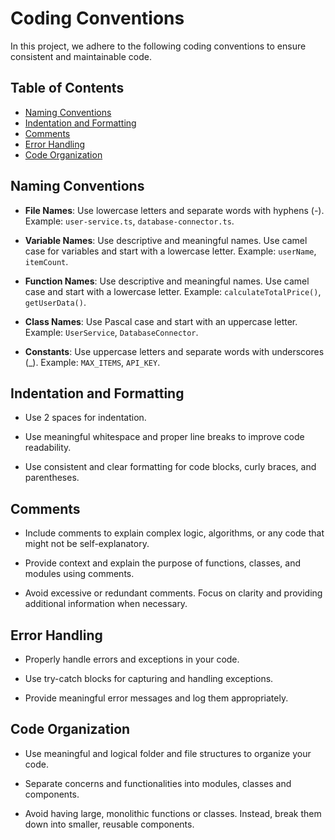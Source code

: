# Coding Conventions

In this project, we adhere to the following coding conventions to ensure consistent and maintainable code.

## Table of Contents

- [Naming Conventions](#naming-conventions)
- [Indentation and Formatting](#indentation-and-formatting)
- [Comments](#comments)
- [Error Handling](#error-handling)
- [Code Organization](#code-organization)

## Naming Conventions

- **File Names**: Use lowercase letters and separate words with hyphens (-). Example: `user-service.ts`, `database-connector.ts`.

- **Variable Names**: Use descriptive and meaningful names. Use camel case for variables and start with a lowercase letter. Example: `userName`, `itemCount`.

- **Function Names**: Use descriptive and meaningful names. Use camel case and start with a lowercase letter. Example: `calculateTotalPrice()`, `getUserData()`.

- **Class Names**: Use Pascal case and start with an uppercase letter. Example: `UserService`, `DatabaseConnector`.

- **Constants**: Use uppercase letters and separate words with underscores (\_). Example: `MAX_ITEMS`, `API_KEY`.

## Indentation and Formatting

- Use 2 spaces for indentation.

- Use meaningful whitespace and proper line breaks to improve code readability.

- Use consistent and clear formatting for code blocks, curly braces, and parentheses.

## Comments

- Include comments to explain complex logic, algorithms, or any code that might not be self-explanatory.

- Provide context and explain the purpose of functions, classes, and modules using comments.

- Avoid excessive or redundant comments. Focus on clarity and providing additional information when necessary.

## Error Handling

- Properly handle errors and exceptions in your code.

- Use try-catch blocks for capturing and handling exceptions.

- Provide meaningful error messages and log them appropriately.

## Code Organization

- Use meaningful and logical folder and file structures to organize your code.

- Separate concerns and functionalities into modules, classes and components.

- Avoid having large, monolithic functions or classes. Instead, break them down into smaller, reusable components.
